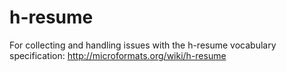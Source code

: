 # h-resume
For collecting and handling issues with the h-resume vocabulary specification: http://microformats.org/wiki/h-resume
